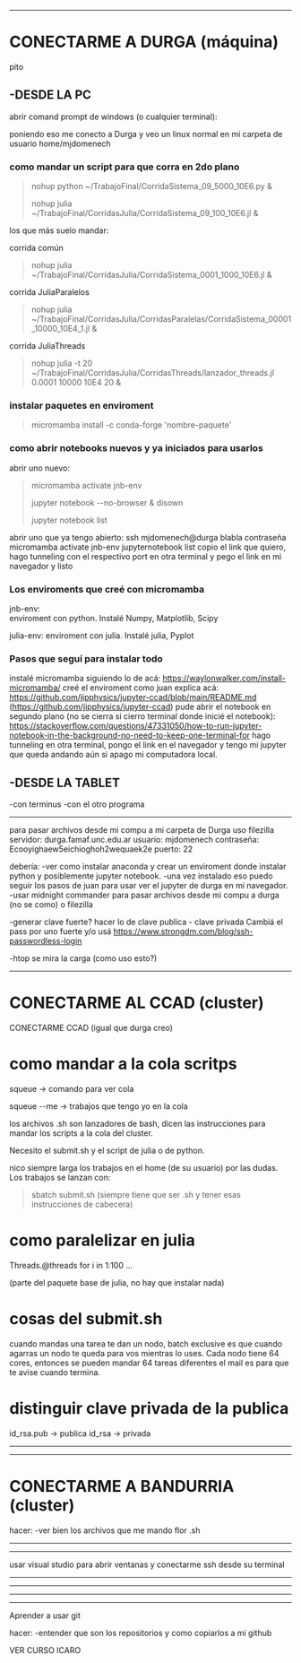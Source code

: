 ______________________________________________________________________________
# CONECTARME A DURGA (máquina)

pito

## -DESDE LA PC
abrir comand prompt de windows (o cualquier terminal):

poniendo eso me conecto a Durga y veo un linux normal en mi carpeta de usuario home/mjdomenech

### como mandar un script para que corra en 2do plano

>nohup python ~/TrabajoFinal/CorridaSistema_09_5000_10E6.py &
>
>nohup julia ~/TrabajoFinal/CorridasJulia/CorridaSistema_09_100_10E6.jl &

los que más suelo mandar:

corrida común
>nohup julia ~/TrabajoFinal/CorridasJulia/CorridaSistema_0001_1000_10E6.jl &

corrida JuliaParalelos
>nohup julia ~/TrabajoFinal/CorridasJulia/CorridasParalelas/CorridaSistema_00001_10000_10E4_1.jl &

corrida JuliaThreads
>nohup julia -t 20 ~/TrabajoFinal/CorridasJulia/CorridasThreads/lanzador_threads.jl 0.0001 10000 10E4 20 &

### instalar paquetes en enviroment

>micromamba install -c conda-forge 'nombre-paquete'

 

### como abrir notebooks nuevos y ya iniciados para usarlos

abrir uno nuevo:
>micromamba activate jnb-env
>
>jupyter notebook --no-browser & disown
>
>jupyter notebook list


abrir uno que ya tengo abierto:
ssh mjdomenech@durga blabla
contraseña
micromamba activate jnb-env
jupyternotebook list
copio el link que quiero, hago tunneling con el respectivo port en otra terminal y pego el link en mi navegador
y listo

### Los enviroments que creé con micromamba

jnb-env:  
enviroment con python. Instalé Numpy, Matplotlib, Scipy

julia-env:
enviroment con julia. Instalé julia, Pyplot


### Pasos que seguí para instalar todo

instalé micromamba siguiendo lo de acá: https://waylonwalker.com/install-micromamba/
creé el enviroment como juan explica acá: https://github.com/jipphysics/jupyter-ccad/blob/main/README.md (https://github.com/jipphysics/jupyter-ccad)
pude abrir el notebook en segundo plano (no se cierra si cierro terminal donde inicié el notebook): https://stackoverflow.com/questions/47331050/how-to-run-jupyter-notebook-in-the-background-no-need-to-keep-one-terminal-for
hago tunneling en otra terminal, pongo el link en el navegador y tengo mi jupyter que queda andando aún si apago mi computadora local.


## -DESDE LA TABLET
-con terminus
-con el otro programa

-----------------------------------------------------

para pasar archivos desde mi compu a mi carpeta de Durga uso filezilla
servidor: durga.famaf.unc.edu.ar
usuario: mjdomenech
contraseña: Ecooyighaew5eichioghoh2wequaek2e
puerto: 22



debería:
-ver como instalar anaconda y crear un enviroment donde instalar python y posiblemente jupyter notebook.
-una vez instalado eso puedo seguir los pasos de juan para usar ver el jupyter de durga en mi navegador.
-usar midnight commander para pasar archivos desde mi compu a durga (no se como) o filezilla

-generar clave fuerte? hacer lo de clave publica - clave privada
Cambiá el pass por uno fuerte y/o usá https://www.strongdm.com/blog/ssh-passwordless-login

-htop se mira la carga (como uso esto?)

______________________________________________________________________________
# CONECTARME AL CCAD (cluster)


CONECTARME CCAD (igual que durga creo)

# como mandar a la cola scritps

squeue -> comando para ver cola

squeue --me -> trabajos que tengo yo en la cola


los archivos .sh son lanzadores de bash, dicen las instrucciones para mandar los scripts a la cola del cluster. 

Necesito el submit.sh y el script de julia o de python.

nico siempre larga los trabajos en el home (de su usuario) por las dudas. Los trabajos se lanzan con:

>sbatch submit.sh     (siempre tiene que ser .sh y tener esas instrucciones de cabecera)

# como paralelizar en julia

Threads.@threads for i in 1:100 ... 

(parte del paquete base de julia, no hay que instalar nada)

# cosas del submit.sh

cuando mandas una tarea te dan un nodo, batch exclusive es que cuando agarras un nodo te queda para vos mientras lo uses. Cada nodo tiene 64 cores, entonces se pueden mandar 64 tareas diferentes
el mail es para que te avise cuando termina.





# distinguir clave privada de la publica

id_rsa.pub -> publica
id_rsa -> privada


________________________________________________________
--------------------------------------------------------
# CONECTARME A BANDURRIA (cluster)

hacer:
-ver bien los archivos que me mando flor .sh

________________________________________________________
--------------------------------------------------------
usar visual studio para abrir ventanas y conectarme ssh desde su terminal


________________________________________________________
--------------------------------------------------------


________________________________________________________
--------------------------------------------------------
Aprender a usar git

hacer:
-entender que son los repositorios y como copiarlos a mi github

VER CURSO ICARO
